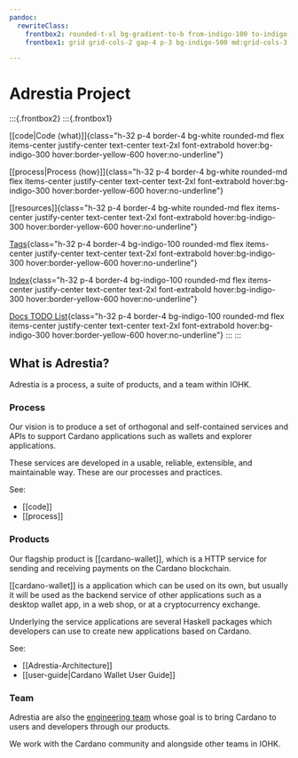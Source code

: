 ```yaml
---
pandoc:
  rewriteClass:
    frontbox2: rounded-t-xl bg-gradient-to-b from-indigo-100 to-indigo-400 bg-white p-8 mb-4
    frontbox1: grid grid-cols-2 gap-4 p-3 bg-indigo-500 md:grid-cols-3

---
```


# Adrestia Project

:::{.frontbox2}
:::{.frontbox1}

[[code|Code (what)]]{class="h-32 p-4 border-4 bg-white rounded-md flex items-center justify-center text-center text-2xl font-extrabold hover:bg-indigo-300 hover:border-yellow-600 hover:no-underline"}

[[process|Process (how)]]{class="h-32 p-4 border-4 bg-white rounded-md flex items-center justify-center text-center text-2xl font-extrabold hover:bg-indigo-300 hover:border-yellow-600 hover:no-underline"}

[[resources]]{class="h-32 p-4 border-4 bg-white rounded-md flex items-center justify-center text-center text-2xl font-extrabold hover:bg-indigo-300 hover:border-yellow-600 hover:no-underline"}

[Tags](-/tags){class="h-32 p-4 border-4 bg-indigo-100 rounded-md flex items-center justify-center text-center text-2xl font-extrabold hover:bg-indigo-300 hover:border-yellow-600 hover:no-underline"}

[Index](-/all){class="h-32 p-4 border-4 bg-indigo-100 rounded-md flex items-center justify-center text-center text-2xl font-extrabold hover:bg-indigo-300 hover:border-yellow-600 hover:no-underline"}

[Docs TODO List](-/tasks){class="h-32 p-4 border-4 bg-indigo-100 rounded-md flex items-center justify-center text-center text-2xl font-extrabold hover:bg-indigo-300 hover:border-yellow-600 hover:no-underline"}
:::
:::


## What is Adrestia?

Adrestia is a process, a suite of products, and a team within IOHK.

### Process

Our vision is to produce a set of orthogonal and self-contained services and
APIs to support Cardano applications such as wallets and explorer applications.

These services are developed in a usable, reliable, extensible, and maintainable
way. These are our processes and practices.

See:
- [[code]]
- [[process]]

### Products

Our flagship product is [[cardano-wallet]], which is a HTTP
service for sending and receiving payments on the Cardano blockchain.

[[cardano-wallet]] is a application which can be used on its own,
but usually it will be used as the backend service of other applications such as
a desktop wallet app, in a web shop, or at a cryptocurrency exchange.

Underlying the service applications are several Haskell packages which
developers can use to create new applications based on Cardano.

See:
- [[Adrestia-Architecture]]
- [[user-guide|Cardano Wallet User Guide]]

### Team

Adrestia are also the [engineering team][github-team] whose goal
is to bring Cardano to users and developers through our products.

We work with the Cardano community and alongside other teams in IOHK.

[github-team]: https://github.com/orgs/input-output-hk/teams/adrestia/members

